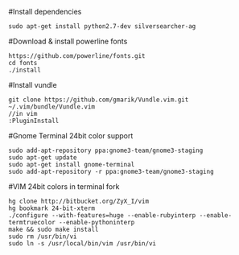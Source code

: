 #Install dependencies

```
sudo apt-get install python2.7-dev silversearcher-ag
```

#Download & install powerline fonts

```
https://github.com/powerline/fonts.git
cd fonts
./install
```

#Install vundle

```
git clone https://github.com/gmarik/Vundle.vim.git ~/.vim/bundle/Vundle.vim
//in vim
:PluginInstall
```

#Gnome Terminal 24bit color support

```
sudo add-apt-repository ppa:gnome3-team/gnome3-staging
sudo apt-get update
sudo apt-get install gnome-terminal
sudo add-apt-repository -r ppa:gnome3-team/gnome3-staging
```

#VIM 24bit colors in terminal fork

```
hg clone http://bitbucket.org/ZyX_I/vim
hg bookmark 24-bit-xterm
./configure --with-features=huge --enable-rubyinterp --enable-termtruecolor --enable-pythoninterp
make && sudo make install
sudo rm /usr/bin/vi
sudo ln -s /usr/local/bin/vim /usr/bin/vi
```

